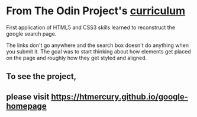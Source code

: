 # From The Odin Project's [curriculum](http://www.theodinproject.com/web-development-101/html-css)

First application of HTML5 and CSS3 skills learned to reconstruct the google search page.

The links don't go anywhere and the search box doesn't do anything when you submit it.
The goal was to start thinking about how elements get placed on the page and roughly how they get styled and aligned.

## To see the project, 
##    please visit https://htmercury.github.io/google-homepage

